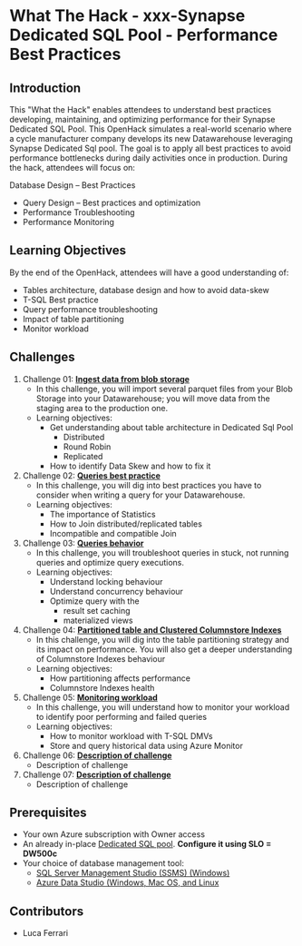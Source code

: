 # What The Hack - xxx-Synapse Dedicated SQL Pool - Performance Best Practices

## Introduction
This "What the Hack" enables attendees to understand best practices developing, maintaining, and optimizing performance for their Synapse Dedicated SQL Pool. This OpenHack simulates a real-world scenario where a cycle manufacturer company develops its new Datawarehouse leveraging Synapse Dedicated Sql pool. The goal is to apply all best practices to avoid performance bottlenecks during daily activities once in production. During the hack, attendees will focus on:

Database Design – Best Practices
- Query Design – Best practices and optimization
- Performance Troubleshooting
- Performance Monitoring

## Learning Objectives
By the end of the OpenHack, attendees will have a good understanding of:
- Tables architecture, database design and how to avoid data-skew
- T-SQL Best practice 
- Query performance troubleshooting
- Impact of table partitioning
- Monitor workload

## Challenges
1. Challenge 01: **[Ingest data from blob storage](Student/Challenge-01.md)**
	 - In this challenge, you will import several parquet files from your Blob Storage into your Datawarehouse; you will move data from the staging area to the production one.
	 - Learning objectives:
    	 - Get understanding about table architecture in Dedicated Sql Pool
        	 - Distributed
        	 - Round Robin
        	 - Replicated
    	 - How to identify Data Skew and how to fix it
2. Challenge 02: **[Queries best practice](Student/Challenge-02.md)**
	 - In this challenge, you will dig into best practices you have to consider when writing a query for your Datawarehouse.
	 - Learning objectives:
    	 - The importance of Statistics
    	 - How to Join distributed/replicated tables
    	 - Incompatible and compatible Join
1. Challenge 03: **[Queries behavior](Student/Challenge-03.md)**
	 - In this challenge, you will troubleshoot queries in stuck, not running queries and optimize query executions.
	 - Learning objectives:
    	 - Understand locking behaviour
    	 - Understand concurrency behaviour
      	 - Optimize query with the 
        	 - result set caching
        	 -  materialized views  
1. Challenge 04: **[Partitioned table and Clustered Columnstore Indexes](Student/Challenge-04.md)**
	 - In this challenge, you will dig into the table partitioning strategy and its impact on performance. You will also get a deeper understanding of Columnstore Indexes behaviour
	 - Learning objectives:
    	 - How partitioning affects performance
    	 - Columnstore Indexes health
1. Challenge 05: **[Monitoring workload](Student/Challenge-05.md)**
	 - In this challenge, you will understand how to monitor your workload to identify poor performing and failed queries
	 - Learning objectives:
    	 - How to monitor workload with T-SQL DMVs
    	 - Store and query historical data using Azure Monitor
2. Challenge 06: **[Description of challenge](Student/Challenge-06.md)**
	 - Description of challenge
1. Challenge 07: **[Description of challenge](Student/Challenge-07.md)**
	 - Description of challenge

## Prerequisites
- Your own Azure subscription with Owner access
- An already in-place [Dedicated SQL pool](file:///C:/Users/lferrari/OneDrive%20-%20Microsoft/Desktop/FastHack%20Dedicated%20Pool%20-%20Performance/WhatTheHack/Setup.md). **Configure it using SLO = DW500c**
- Your choice of database management tool:
  - [SQL Server Management Studio (SSMS) (Windows)](https://docs.microsoft.com/en-us/sql/ssms/download-sql-server-management-studio-ssms?view=sql-server-ver15)
  - [Azure Data Studio (Windows, Mac OS, and Linux](https://docs.microsoft.com/en-us/sql/azure-data-studio/download-azure-data-studio?view=sql-server-ver15)


## Contributors
- Luca Ferrari
